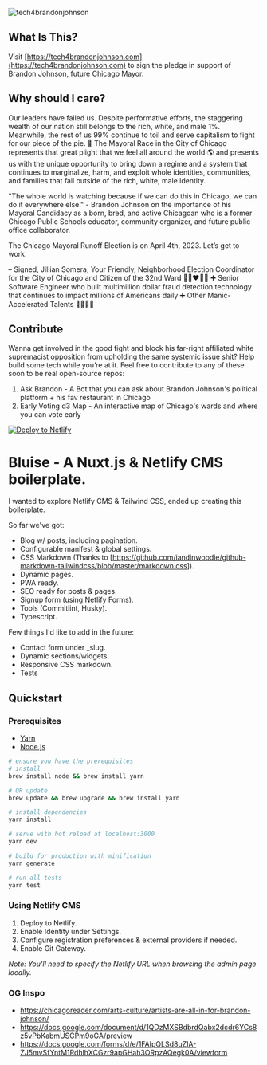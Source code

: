 ![tech4brandonjohnson](https://user-images.githubusercontent.com/17561356/227013522-77e857da-5967-4c8e-af96-cf350de15e4a.png)

## What Is This?
Visit [https://tech4brandonjohnson.com](https://tech4brandonjohnson.com) to sign the pledge in support of Brandon Johnson, future Chicago Mayor.

## Why should I care?
Our leaders have failed us. Despite performative efforts, the staggering wealth of our nation still belongs to the rich, white, and male 1%. Meanwhile, the rest of us 99% continue to toil and serve capitalism to fight for our piece of the pie. 🥧 The Mayoral Race in the City of Chicago represents that great plight that we feel all around the world 🌎 and presents us with the unique opportunity to bring down a regime and a system that continues to marginalize, harm, and exploit whole identities, communities, and families that fall outside of the rich, white, male identity.

"The whole world is watching because if we can do this in Chicago, we can do it everywhere else." - Brandon Johnson on the importance of his Mayoral Candidacy as a born, bred, and active Chicagoan who is a former Chicago Public Schools educator, community organizer, and future public office collaborator.

The Chicago Mayoral Runoff Election is on April 4th, 2023. Let’s get to work.

– Signed, Jillian Somera, Your Friendly, Neighborhood Election Coordinator for the City of Chicago and Citizen of the 32nd Ward 💙🤍❤️🤍💙 ➕ Senior Software Engineer who built multimillion dollar fraud detection technology that continues to impact millions of Americans daily ➕ Other Manic-Accelerated Talents 🎸🎨👯‍♂️

## Contribute

Wanna get involved in the good fight and block his far-right affiliated white supremacist opposition from upholding the same systemic issue shit? Help build some tech while you’re at it. Feel free to contribute to any of these soon to be real open-source repos:
1. Ask Brandon - A Bot that you can ask about Brandon Johnson's political platform + his fav restaurant in Chicago
2. Early Voting d3 Map - An interactive map of Chicago's wards and where you can vote early

[![Deploy to Netlify](https://www.netlify.com/img/deploy/button.svg)](https://app.netlify.com/start/deploy?repository=https://github.com/gomah/bluise)

# Bluise - A Nuxt.js & Netlify CMS boilerplate.

I wanted to explore Netlify CMS & Tailwind CSS, ended up creating this boilerplate.

So far we've got:

- Blog w/ posts, including pagination.
- Configurable manifest & global settings.
- CSS Markdown (Thanks to [https://github.com/iandinwoodie/github-markdown-tailwindcss/blob/master/markdown.css]).
- Dynamic pages.
- PWA ready.
- SEO ready for posts & pages.
- Signup form (using Netlify Forms).
- Tools (Commitlint, Husky).
- Typescript.

Few things I'd like to add in the future:

- Contact form under \_slug.
- Dynamic sections/widgets.
- Responsive CSS markdown.
- Tests

## Quickstart

### Prerequisites

- [Yarn](https://yarnpkg.com/lang/en/docs/install/#mac-tab)
- [Node.js](https://nodejs.org/en/)

```bash
# ensure you have the prerequisites
# install
brew install node && brew install yarn

# OR update
brew update && brew upgrade && brew install yarn

# install dependencies
yarn install

# serve with hot reload at localhost:3000
yarn dev

# build for production with minification
yarn generate

# run all tests
yarn test
```

### Using Netlify CMS

1. Deploy to Netlify.
2. Enable Identity under Settings.
3. Configure registration preferences & external providers if needed.
4. Enable Git Gateway.

_Note: You'll need to specify the Netlify URL when browsing the admin page locally._


### OG Inspo
- https://chicagoreader.com/arts-culture/artists-are-all-in-for-brandon-johnson/
- https://docs.google.com/document/d/1QDzMXSBdbrdQabx2dcdr6YCs8z5vPbKabmUSCPm9oGA/preview
- https://docs.google.com/forms/d/e/1FAIpQLSd8uZIA-ZJ5mvSfYntM1RdhlhXCGzr9apGHah3ORpzAQegk0A/viewform